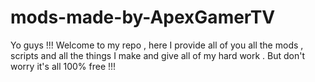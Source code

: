 # mods-made-by-ApexGamerTV
Yo guys !!! Welcome to my repo , here I provide all of you all the mods , scripts and all the things I make and give all of my hard work . But don't worry it's all 100% free !!!
